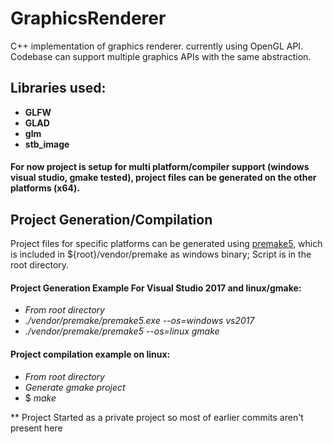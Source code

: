 # GraphicsRenderer

C++ implementation of graphics renderer. currently using OpenGL API. Codebase can support multiple graphics APIs with the same abstraction.

## Libraries used:
  - **GLFW**
  - **GLAD**
  - **glm**
  - **stb_image**

#### For now project is setup for multi platform/compiler support (windows visual studio, gmake tested), project files can be generated on the other platforms (x64).

## Project Generation/Compilation
Project files for specific platforms can be generated using [premake5](https://github.com/premake/premake-core/wiki/What-Is-Premake),
which is included in ${root}/vendor/premake as windows binary; Script is in the root directory.

#### Project Generation Example For Visual Studio 2017 and linux/gmake:
  - *From root directory*
  - *./vendor/premake/premake5.exe --os=windows vs2017*
  - *./vendor/premake/premake5 --os=linux gmake*

#### Project compilation example on linux:
  - *From root directory*
  - *Generate gmake project*
  - $ *make*

** Project Started as a private project so most of earlier commits aren't present here
